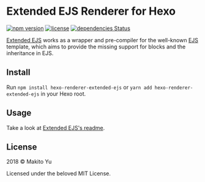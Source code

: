 # Extended EJS Renderer for Hexo

[![npm version](https://badge.fury.io/js/hexo-renderer-extended-ejs.svg)](https://www.npmjs.com/package/hexo-renderer-extended-ejs)
[![license](https://img.shields.io/github/license/SumiMakito/hexo-renderer-extended-ejs.svg)](LICENSE)
[![dependencies Status](https://david-dm.org/SumiMakito/hexo-renderer-extended-ejs/status.svg)](https://david-dm.org/SumiMakito/hexo-renderer-extended-ejs)

[Extended EJS](https://github.com/SumiMakito/extended-ejs) works as a wrapper and pre-compiler for the well-known [EJS](https://github.com/mde/ejs) template, which aims to provide the missing support for blocks and the inheritance in EJS.


## Install

Run `npm install hexo-renderer-extended-ejs` or `yarn add hexo-renderer-extended-ejs` in your Hexo root.


## Usage

Take a look at [Extended EJS's readme](https://github.com/SumiMakito/extended-ejs/blob/master/README.md).

## License

2018 &copy; Makito Yu

Licensed under the beloved MIT License.
